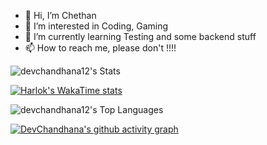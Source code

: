 - 👋 Hi, I’m Chethan
- 👀 I’m interested in Coding, Gaming
- 🌱 I’m currently learning Testing and some backend stuff
- 📫 How to reach me, please don't !!!!

![devchandhana12's Stats](https://github-readme-stats.vercel.app/api?username=devchandhana12&theme=nightowl&show_icons=true&hide_border=true&count_private=true)

[![Harlok's WakaTime stats](https://github-readme-stats.vercel.app/api/wakatime?username=devchandhana12)](https://github.com/devchandhana12/github-readme-stats)

![devchandhana12's Top Languages](https://github-readme-stats.vercel.app/api/top-langs/?username=devchandhana12&theme=nightowl&show_icons=true&hide_border=true&layout=compact)


[![DevChandhana's github activity graph](https://github-readme-activity-graph.vercel.app/graph?username=devchandhana12&theme=github-compact)](https://github.com/devchandhana12/github-readme-activity-graph)


